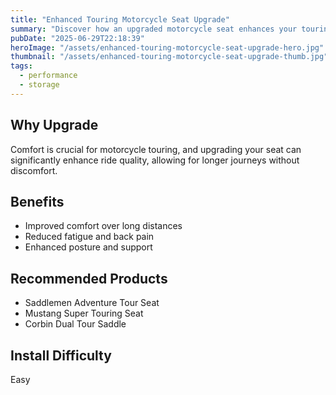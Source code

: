 ```yaml
---
title: "Enhanced Touring Motorcycle Seat Upgrade"
summary: "Discover how an upgraded motorcycle seat enhances your touring experience."
pubDate: "2025-06-29T22:18:39"
heroImage: "/assets/enhanced-touring-motorcycle-seat-upgrade-hero.jpg"
thumbnail: "/assets/enhanced-touring-motorcycle-seat-upgrade-thumb.jpg"
tags:
  - performance
  - storage
---
```


<h2>Why Upgrade</h2>
<p>Comfort is crucial for motorcycle touring, and upgrading your seat can significantly enhance ride quality, allowing for longer journeys without discomfort.</p>
<h2>Benefits</h2>
<ul>
  <li>Improved comfort over long distances</li>
  <li>Reduced fatigue and back pain</li>
  <li>Enhanced posture and support</li>
</ul>
<h2>Recommended Products</h2>
<ul>
  <li>Saddlemen Adventure Tour Seat</li>
  <li>Mustang Super Touring Seat</li>
  <li>Corbin Dual Tour Saddle</li>
</ul>
<h2>Install Difficulty</h2>
<p>Easy</p>